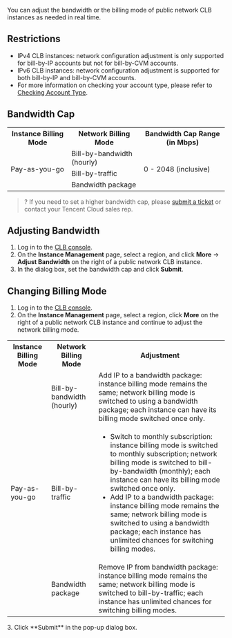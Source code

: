 You can adjust the bandwidth or the billing mode of public network CLB instances as needed in real time.

## Restrictions
- IPv4 CLB instances: network configuration adjustment is only supported for bill-by-IP accounts but not for bill-by-CVM accounts.
- IPv6 CLB instances: network configuration adjustment is supported for both bill-by-IP and bill-by-CVM accounts.
- For more information on checking your account type, please refer to [Checking Account Type](https://intl.cloud.tencent.com/document/product/684/15246).

## Bandwidth Cap
<table>
<tbody><tr><th>Instance Billing Mode</th><th>Network Billing Mode</th><th >Bandwidth Cap Range (in Mbps)</th></tr>
<tr><td rowspan="3">Pay-as-you-go</td><td>Bill-by-bandwidth (hourly)</td><td  rowspan="3">0 - 2048 (inclusive)</td></tr>
<tr><td>Bill-by-traffic</td></tr>
<tr><td>Bandwidth package</td></tr>
</tbody></table>

>? If you need to set a higher bandwidth cap, please [submit a ticket](https://console.cloud.tencent.com/workorder/category) or contact your Tencent Cloud sales rep.
>

## Adjusting Bandwidth
1. Log in to the [CLB console](https://console.cloud.tencent.com/clb/index?rid=1&type=2%2C3).
2. On the **Instance Management** page, select a region, and click **More** -> **Adjust Bandwidth** on the right of a public network CLB instance.
3. In the dialog box, set the bandwidth cap and click **Submit**.

## Changing Billing Mode
1. Log in to the [CLB console](https://console.cloud.tencent.com/clb/index?rid=1&type=2%2C3).
2. On the **Instance Management** page, select a region, click **More** on the right of a public network CLB instance and continue to adjust the network billing mode.
<table>
<tbody><tr><th>Instance Billing Mode</th><th>Network Billing Mode</th><th >Adjustment</th></tr>
<tr><td rowspan="3">Pay-as-you-go</td><td>Bill-by-bandwidth (hourly)</td><td>Add IP to a bandwidth package: instance billing mode remains the same; network billing mode is switched to using a bandwidth package; each instance can have its billing mode switched once only.</td></tr>
<tr><td>Bill-by-traffic</td><td><ul><li>Switch to monthly subscription: instance billing mode is switched to monthly subscription; network billing mode is switched to bill-by-bandwidth (monthly); each instance can have its billing mode switched once only.</li><li>Add IP to a bandwidth package: instance billing mode remains the same; network billing mode is switched to using a bandwidth package; each instance has unlimited chances for switching billing modes.</li></ul></td></tr>
<tr><td>Bandwidth package</td><td>Remove IP from bandwidth package: instance billing mode remains the same; network billing mode is switched to bill-by-traffic; each instance has unlimited chances for switching billing modes.</td></tr>
</tbody></table>
3. Click **Submit** in the pop-up dialog box.

